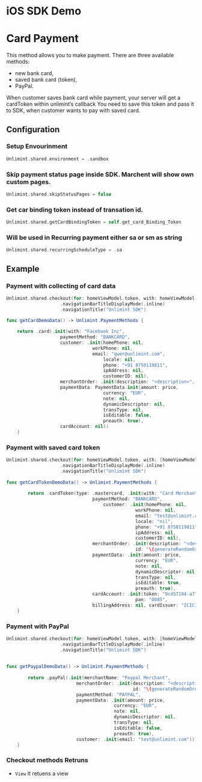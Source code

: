 iOS SDK Demo
========

# Card Payment

This method allows you to make payment. There are three available methods:

- new bank card,
- saved bank card (token),
- PayPal.

When customer saves bank card while payment, your server will get a cardToken within unlimint’s callback You need to save this token and pass it to SDK, when customer wants to pay with saved card.


## Configuration 

### Setup Envourinment 
``` Swift
Unlimint.shared.environment = .sandbox
```
### Skip payment status page inside SDK. Marchent will show own custom pages.  
``` Swift
Unlimint.shared.skipStatusPages = false
```
### Get car binding token instead of transation id.  
``` Swift
Unlimint.shared.getCardBindingToken = self.get_card_Binding_Token
```
### Will be used in Recurring payment either sa or sm as string
``` Swift
Unlimint.shared.recurringScheduleType = .sa
```

## Example

### Payment with collecting of card data
``` Swift
Unlimint.shared.checkout(for: homeViewModel.token, with: homeViewModel.getCardDemoData)
                    .navigationBarTitleDisplayMode(.inline)
                    .navigationTitle("Unlimint SDK")
                        
func getCardDemoData() -> Unlimint.PaymentMethods {

    return .card(.init(with: "Facebook Inc",
                    paymentMethod: "BANKCARD",
                    customer: .init(homePhone: nil,
                                workPhone: nil,
                                email: "qwer@unlimint.com",
                                    locale: nil,
                                    phone: "+91 8750119811",
                                    ipAddress: nil,
                                    customerID: nil),
                    merchantOrder: .init(description: "<description>", id: "\(generateRandomOrderID())"),
                    paymentData: PaymentData.init(amount: price,
                                    currency: "EUR",
                                    note: nil,
                                    dynamicDescriptor: nil,
                                    transType: nil,
                                    isEditable: false,
                                    preauth: true),
                    cardAccount: nil))
    }
```

### Payment with saved card token

``` Swift
Unlimint.shared.checkout(for: homeViewModel.token, with: [homeViewModel.getCardTokenDemoData()])
                    .navigationBarTitleDisplayMode(.inline)
                    .navigationTitle("Unlimint SDK")
                        
func getCardTokenDemoData() -> Unlimint.PaymentMethods {
        
        return .cardToken(type: .mastercard, .init(with: "Card Merchant",
                                paymentMethod: "BANKCARD",
                                    customer: .init(homePhone: nil,
                                                workPhone: nil,
                                                email: "test@unlimint.com",
                                                locale: "nil",
                                                phone: "+91 8750119811",
                                                ipAddress: nil,
                                                customerID: nil),
                                merchantOrder: .init(description: "<description>",
                                                id: "\(generateRandomOrderID())"),
                                paymentData: .init(amount: price,
                                                currency: "EUR",
                                                note: nil,
                                                dynamicDescriptor: nil,
                                                transType: nil,
                                                isEditable: true,
                                                preauth: true),
                                cardAccount: .init(token: "9cd57184-a7f9-33f6-8cf3-1298054515ac",
                                                pan: "0085",
                                billingAddress: nil, cardIssuer: "ICICI Bank")))
    }
```


### Payment with PayPal

``` Swift
Unlimint.shared.checkout(for: homeViewModel.token, with: [homeViewModel.getPaypalDemoData()])
                    .navigationBarTitleDisplayMode(.inline)
                    .navigationTitle("Unlimint SDK")
                        
    
func getPaypalDemoData() -> Unlimint.PaymentMethods {
        
        return .payPal(.init(merchantName: "Paypal Merchant",
                          merchantOrder: .init(description: "<description>",
                                               id: "\(generateRandomOrderID())"),
                          paymentMethod: "PAYPAL",
                          paymentData: .init(amount: price,
                                        currency: "EUR",
                                        note: nil,
                                        dynamicDescriptor: nil,
                                        transType: nil,
                                        isEditable: false,
                                        preauth: true),
                          customer: .init(email: "test@unlimint.com")))
    }
```

### Checkout methods Retruns
- `View` It retuens a view 
